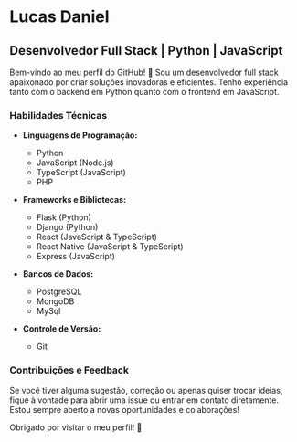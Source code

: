 # Lucas Daniel

## Desenvolvedor Full Stack | Python | JavaScript

Bem-vindo ao meu perfil do GitHub! 👋 Sou um desenvolvedor full stack apaixonado por criar soluções inovadoras e eficientes. Tenho experiência tanto com o backend em Python quanto com o frontend em JavaScript.

### Habilidades Técnicas

- **Linguagens de Programação:**
  - Python
  - JavaScript (Node.js)
  - TypeScript (JavaScript)
  - PHP

- **Frameworks e Bibliotecas:**
  - Flask (Python)
  - Django (Python)
  - React (JavaScript & TypeScript)
  - React Native (JavaScript & TypeScript)
  - Express (JavaScript)

- **Bancos de Dados:**
  - PostgreSQL
  - MongoDB
  - MySql

- **Controle de Versão:**
  - Git

### Contribuições e Feedback

Se você tiver alguma sugestão, correção ou apenas quiser trocar ideias, fique à vontade para abrir uma issue ou entrar em contato diretamente. Estou sempre aberto a novas oportunidades e colaborações!

Obrigado por visitar o meu perfil! 🚀
